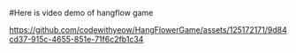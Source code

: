 #Here is video demo of hangflow game

https://github.com/codewithyeow/HangFlowerGame/assets/125172171/9d84cd37-915c-4655-851e-71f6c2fb1c34

